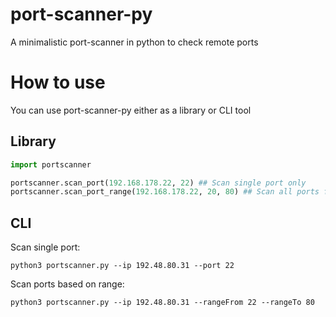 # port-scanner-py

A minimalistic port-scanner in python to check remote ports

# How to use

You can use port-scanner-py either as a library or CLI tool

## Library

```py
import portscanner

portscanner.scan_port(192.168.178.22, 22) ## Scan single port only
portscanner.scan_port_range(192.168.178.22, 20, 80) ## Scan all ports from 20 to 80
```

## CLI

Scan single port:
```
python3 portscanner.py --ip 192.48.80.31 --port 22
```

Scan ports based on range:
```
python3 portscanner.py --ip 192.48.80.31 --rangeFrom 22 --rangeTo 80
```
